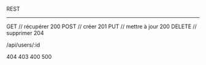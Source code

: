 REST

----

GET // récupérer 200
POST // créer 201
PUT // mettre à jour 200
DELETE // supprimer 204

/api/users/:id

404
403
400
500